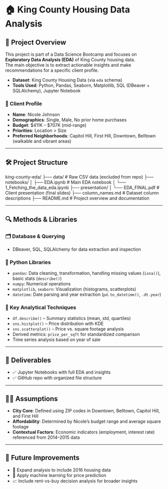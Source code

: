 # 🏠 King County Housing Data Analysis


## 📘 Project Overview  
This project is part of a Data Science Bootcamp and focuses on **Exploratory Data Analysis (EDA)** of King County housing data.  
The main objective is to extract actionable insights and make recommendations for a specific client profile.

- **Dataset**: King County Housing Data (via `eda` schema)
- **Tools Used**: Python, Pandas, Seaborn, Matplotlib, SQL (DBeaver + SQLAlchemy), Jupyter Notebook

### 👤 Client Profile

- **Name**: Nicole Johnson  
- **Demographics**: Single, Male, No prior home purchases  
- **Budget**: $411K – $707K (mid-range)  
- **Priorities**: Location > Size  
- **Preferred Neighborhoods**: Capitol Hill, First Hill, Downtown, Belltown (walkable and vibrant areas)

---

## 🛠 Project Structure

king-county-eda/
├── data/ # Raw CSV data (excluded from repo)
├── notebooks/
│ ├── EDA.ipynb # Main EDA notebook
│ └── 1_Fetching_the_data_eda.ipynb
├── presentation/
│ └── EDA_FINAL.pdf # Client presentation (final slides)
├── column_names.md # Dataset column descriptions
├── README.md # Project overview and documentation

---

## 🔍 Methods & Libraries

### 🗂️ Database & Querying
- DBeaver, SQL, SQLAlchemy for data extraction and inspection

### 🐍 Python Libraries
- `pandas`: Data cleaning, transformation, handling missing values (`isna()`), basic stats (`describe()`)
- `numpy`: Numerical operations
- `matplotlib`, `seaborn`: Visualization (histograms, scatterplots)
- `datetime`: Date parsing and year extraction (`pd.to_datetime()`, `.dt.year`)

### 🔎 Key Analytical Techniques
- `df.describe()` – Summary statistics (mean, std, quartiles)
- `sns.histplot()` – Price distribution with KDE
- `sns.scatterplot()` – Price vs. square footage analysis
- Derived metrics: `price_per_sqft` for standardized comparison
- Time series analysis based on year of sale

---

## 📎 Deliverables

- ✅ Jupyter Notebooks with full EDA and insights
- ✅ GitHub repo with organized file structure

---

## 👩‍💼 Assumptions

- **City Core**: Defined using ZIP codes in Downtown, Belltown, Capitol Hill, and First Hill
- **Affordability**: Determined by Nicole’s budget range and average square footage
- **Contextual Factors**: Economic indicators (employment, interest rate) referenced from 2014–2015 data

---

## 📌 Future Improvements

- 📅 Expand analysis to include 2016 housing data
- 🤖 Apply machine learning for price prediction
- 📈 Include rent-vs-buy decision analysis for broader insights
